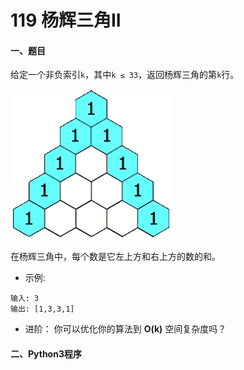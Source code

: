 # 119 杨辉三角II


#### 一、题目

给定一个非负索引```k```，其中```k ≤ 33```，返回杨辉三角的第```k```行。

![image](https://github.com/Anfany/LeetCode_Python3_Solution/blob/master/%E6%95%B0%E7%BB%84/118.gif)

在杨辉三角中，每个数是它左上方和右上方的数的和。

* 示例:
```
输入: 3
输出: [1,3,3,1]
```

* 进阶：
你可以优化你的算法到 **O(k)** 空间复杂度吗？



#### 二、Python3程序
